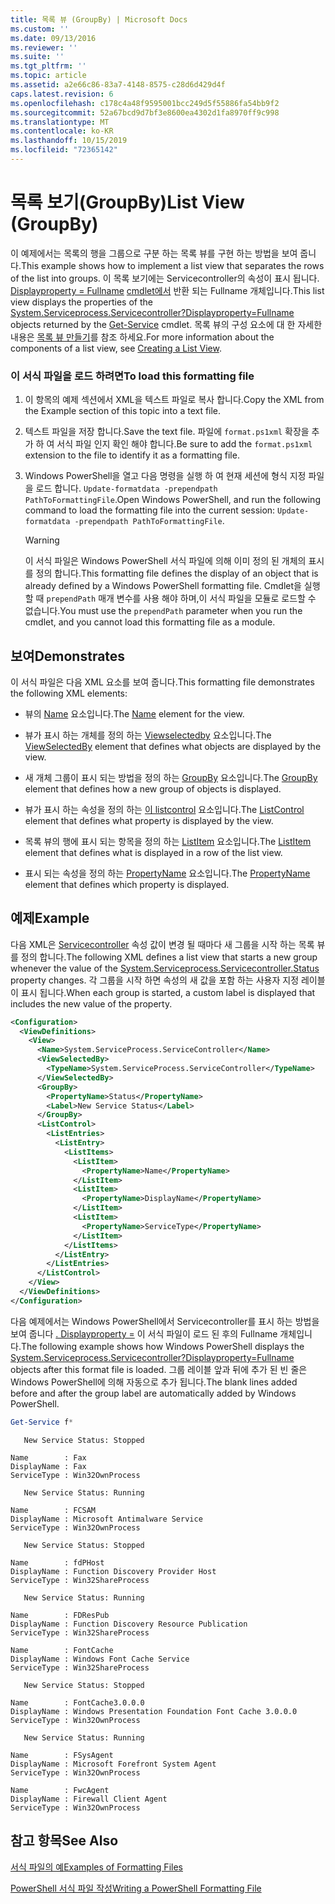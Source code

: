 ```yaml
---
title: 목록 뷰 (GroupBy) | Microsoft Docs
ms.custom: ''
ms.date: 09/13/2016
ms.reviewer: ''
ms.suite: ''
ms.tgt_pltfrm: ''
ms.topic: article
ms.assetid: a2e66c86-83a7-4148-8575-c28d6d429d4f
caps.latest.revision: 6
ms.openlocfilehash: c178c4a48f9595001bcc249d5f55886fa54bb9f2
ms.sourcegitcommit: 52a67bcd9d7bf3e8600ea4302d1fa8970ff9c998
ms.translationtype: MT
ms.contentlocale: ko-KR
ms.lasthandoff: 10/15/2019
ms.locfileid: "72365142"
---
```

# <a name="list-view-groupby"></a><span data-ttu-id="c797b-102">목록 보기(GroupBy)</span><span class="sxs-lookup"><span data-stu-id="c797b-102">List View (GroupBy)</span></span>

<span data-ttu-id="c797b-103">이 예제에서는 목록의 행을 그룹으로 구분 하는 목록 뷰를 구현 하는 방법을 보여 줍니다.</span><span class="sxs-lookup"><span data-stu-id="c797b-103">This example shows how to implement a list view that separates the rows of the list into groups.</span></span> <span data-ttu-id="c797b-104">이 목록 보기에는 Servicecontroller의 속성이 표시 됩니다. [ Displayproperty = Fullname](/dotnet/api/System.ServiceProcess.ServiceController) [cmdlet에서](/powershell/module/Microsoft.PowerShell.Management/Get-Service) 반환 되는 Fullname 개체입니다.</span><span class="sxs-lookup"><span data-stu-id="c797b-104">This list view displays the properties of the [System.Serviceprocess.Servicecontroller?Displayproperty=Fullname](/dotnet/api/System.ServiceProcess.ServiceController) objects returned by the [Get-Service](/powershell/module/Microsoft.PowerShell.Management/Get-Service) cmdlet.</span></span> <span data-ttu-id="c797b-105">목록 뷰의 구성 요소에 대 한 자세한 내용은 [목록 뷰 만들기](./creating-a-list-view.md)를 참조 하세요.</span><span class="sxs-lookup"><span data-stu-id="c797b-105">For more information about the components of a list view, see [Creating a List View](./creating-a-list-view.md).</span></span>

### <a name="to-load-this-formatting-file"></a><span data-ttu-id="c797b-106">이 서식 파일을 로드 하려면</span><span class="sxs-lookup"><span data-stu-id="c797b-106">To load this formatting file</span></span>

1. <span data-ttu-id="c797b-107">이 항목의 예제 섹션에서 XML을 텍스트 파일로 복사 합니다.</span><span class="sxs-lookup"><span data-stu-id="c797b-107">Copy the XML from the Example section of this topic into a text file.</span></span>

2. <span data-ttu-id="c797b-108">텍스트 파일을 저장 합니다.</span><span class="sxs-lookup"><span data-stu-id="c797b-108">Save the text file.</span></span> <span data-ttu-id="c797b-109">파일에 `format.ps1xml` 확장을 추가 하 여 서식 파일 인지 확인 해야 합니다.</span><span class="sxs-lookup"><span data-stu-id="c797b-109">Be sure to add the `format.ps1xml` extension to the file to identify it as a formatting file.</span></span>

3. <span data-ttu-id="c797b-110">Windows PowerShell을 열고 다음 명령을 실행 하 여 현재 세션에 형식 지정 파일을 로드 합니다. `Update-formatdata -prependpath PathToFormattingFile`.</span><span class="sxs-lookup"><span data-stu-id="c797b-110">Open Windows PowerShell, and run the following command to load the formatting file into the current session: `Update-formatdata -prependpath PathToFormattingFile`.</span></span>

   > [!WARNING]
   > <span data-ttu-id="c797b-111">이 서식 파일은 Windows PowerShell 서식 파일에 의해 이미 정의 된 개체의 표시를 정의 합니다.</span><span class="sxs-lookup"><span data-stu-id="c797b-111">This formatting file defines the display of an object that is already defined by a Windows PowerShell formatting file.</span></span> <span data-ttu-id="c797b-112">Cmdlet을 실행할 때 `prependPath` 매개 변수를 사용 해야 하며,이 서식 파일을 모듈로 로드할 수 없습니다.</span><span class="sxs-lookup"><span data-stu-id="c797b-112">You must use the `prependPath` parameter when you run the cmdlet, and you cannot load this formatting file as a module.</span></span>

## <a name="demonstrates"></a><span data-ttu-id="c797b-113">보여</span><span class="sxs-lookup"><span data-stu-id="c797b-113">Demonstrates</span></span>

<span data-ttu-id="c797b-114">이 서식 파일은 다음 XML 요소를 보여 줍니다.</span><span class="sxs-lookup"><span data-stu-id="c797b-114">This formatting file demonstrates the following XML elements:</span></span>

- <span data-ttu-id="c797b-115">뷰의 [Name](./name-element-for-view-format.md) 요소입니다.</span><span class="sxs-lookup"><span data-stu-id="c797b-115">The [Name](./name-element-for-view-format.md) element for the view.</span></span>

- <span data-ttu-id="c797b-116">뷰가 표시 하는 개체를 정의 하는 [Viewselectedby](./viewselectedby-element-format.md) 요소입니다.</span><span class="sxs-lookup"><span data-stu-id="c797b-116">The [ViewSelectedBy](./viewselectedby-element-format.md) element that defines what objects are displayed by the view.</span></span>

- <span data-ttu-id="c797b-117">새 개체 그룹이 표시 되는 방법을 정의 하는 [GroupBy](./viewselectedby-element-format.md) 요소입니다.</span><span class="sxs-lookup"><span data-stu-id="c797b-117">The [GroupBy](./viewselectedby-element-format.md) element that defines how a new group of objects is displayed.</span></span>

- <span data-ttu-id="c797b-118">뷰가 표시 하는 속성을 정의 하는 [이 listcontrol](./listcontrol-element-format.md) 요소입니다.</span><span class="sxs-lookup"><span data-stu-id="c797b-118">The [ListControl](./listcontrol-element-format.md) element that defines what property is displayed by the view.</span></span>

- <span data-ttu-id="c797b-119">목록 뷰의 행에 표시 되는 항목을 정의 하는 [ListItem](./listitem-element-for-listitems-for-listcontrol-format.md) 요소입니다.</span><span class="sxs-lookup"><span data-stu-id="c797b-119">The [ListItem](./listitem-element-for-listitems-for-listcontrol-format.md) element that defines what is displayed in a row of the list view.</span></span>

- <span data-ttu-id="c797b-120">표시 되는 속성을 정의 하는 [PropertyName](./propertyname-element-for-listitem-for-listcontrol-format.md) 요소입니다.</span><span class="sxs-lookup"><span data-stu-id="c797b-120">The [PropertyName](./propertyname-element-for-listitem-for-listcontrol-format.md) element that defines which property is displayed.</span></span>

## <a name="example"></a><span data-ttu-id="c797b-121">예제</span><span class="sxs-lookup"><span data-stu-id="c797b-121">Example</span></span>

<span data-ttu-id="c797b-122">다음 XML은 [Servicecontroller](/dotnet/api/System.ServiceProcess.ServiceController.Status) 속성 값이 변경 될 때마다 새 그룹을 시작 하는 목록 뷰를 정의 합니다.</span><span class="sxs-lookup"><span data-stu-id="c797b-122">The following XML defines a list view that starts a new group whenever the value of the [System.Serviceprocess.Servicecontroller.Status](/dotnet/api/System.ServiceProcess.ServiceController.Status) property changes.</span></span> <span data-ttu-id="c797b-123">각 그룹을 시작 하면 속성의 새 값을 포함 하는 사용자 지정 레이블이 표시 됩니다.</span><span class="sxs-lookup"><span data-stu-id="c797b-123">When each group is started, a custom label is displayed that includes the new value of the property.</span></span>

```xml
<Configuration>
  <ViewDefinitions>
    <View>
      <Name>System.ServiceProcess.ServiceController</Name>
      <ViewSelectedBy>
        <TypeName>System.ServiceProcess.ServiceController</TypeName>
      </ViewSelectedBy>
      <GroupBy>
        <PropertyName>Status</PropertyName>
        <Label>New Service Status</Label>
      </GroupBy>
      <ListControl>
        <ListEntries>
          <ListEntry>
            <ListItems>
              <ListItem>
                <PropertyName>Name</PropertyName>
              </ListItem>
              <ListItem>
                <PropertyName>DisplayName</PropertyName>
              </ListItem>
              <ListItem>
                <PropertyName>ServiceType</PropertyName>
              </ListItem>
            </ListItems>
          </ListEntry>
        </ListEntries>
      </ListControl>
    </View>
  </ViewDefinitions>
</Configuration>
```

<span data-ttu-id="c797b-124">다음 예제에서는 Windows PowerShell에서 Servicecontroller를 표시 하는 방법을 보여 줍니다 [. Displayproperty =](/dotnet/api/System.ServiceProcess.ServiceController) 이 서식 파일이 로드 된 후의 Fullname 개체입니다.</span><span class="sxs-lookup"><span data-stu-id="c797b-124">The following example shows how Windows PowerShell displays the [System.Serviceprocess.Servicecontroller?Displayproperty=Fullname](/dotnet/api/System.ServiceProcess.ServiceController) objects after this format file is loaded.</span></span> <span data-ttu-id="c797b-125">그룹 레이블 앞과 뒤에 추가 된 빈 줄은 Windows PowerShell에 의해 자동으로 추가 됩니다.</span><span class="sxs-lookup"><span data-stu-id="c797b-125">The blank lines added before and after the group label are automatically added by Windows PowerShell.</span></span>

```powershell
Get-Service f*
```

```output
   New Service Status: Stopped

Name        : Fax
DisplayName : Fax
ServiceType : Win32OwnProcess

   New Service Status: Running

Name        : FCSAM
DisplayName : Microsoft Antimalware Service
ServiceType : Win32OwnProcess

   New Service Status: Stopped

Name        : fdPHost
DisplayName : Function Discovery Provider Host
ServiceType : Win32ShareProcess

   New Service Status: Running

Name        : FDResPub
DisplayName : Function Discovery Resource Publication
ServiceType : Win32ShareProcess

Name        : FontCache
DisplayName : Windows Font Cache Service
ServiceType : Win32ShareProcess

   New Service Status: Stopped

Name        : FontCache3.0.0.0
DisplayName : Windows Presentation Foundation Font Cache 3.0.0.0
ServiceType : Win32OwnProcess

   New Service Status: Running

Name        : FSysAgent
DisplayName : Microsoft Forefront System Agent
ServiceType : Win32OwnProcess

Name        : FwcAgent
DisplayName : Firewall Client Agent
ServiceType : Win32OwnProcess
```

## <a name="see-also"></a><span data-ttu-id="c797b-126">참고 항목</span><span class="sxs-lookup"><span data-stu-id="c797b-126">See Also</span></span>

[<span data-ttu-id="c797b-127">서식 파일의 예</span><span class="sxs-lookup"><span data-stu-id="c797b-127">Examples of Formatting Files</span></span>](./examples-of-formatting-files.md)

[<span data-ttu-id="c797b-128">PowerShell 서식 파일 작성</span><span class="sxs-lookup"><span data-stu-id="c797b-128">Writing a PowerShell Formatting File</span></span>](./writing-a-powershell-formatting-file.md)
